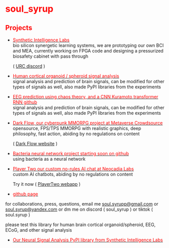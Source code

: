 # <span style="color:red">soul_syrup</span>

## <span style="color:red">Projects</span>

- [<span style="color:red">Synthetic Intelligence Labs</span>](https://github.com/Unlimited-Research-Cooperative/Human-Brain-Rat)  
  bio silicon synergetic learning systems, we are prototyping our own BCI and MEA, currently working on FPGA code and designing a pressurized biosafety cabinet with pass through 

  ( [URC discord](https://discord.gg/rnurSVdwTr) )

- [<span style="color:red">Human cortical organoid / spheroid signal analysis</span>](https://github.com/Unlimited-Research-Cooperative/human-cortical-organoid-signal-analysis)  
  signal analysis and prediction of brain signals, can be modified for other types of signals as well, also made PyPI libraries from the experiments

  
- [<span style="color:red">EEG prediction using chaos theory, and a CNN Kuramoto transformer RNN github</span>](https://github.com/Metaverse-Crowdsource/EEG-tES-Chaos-Neural-Net)  
  signal analysis and prediction of brain signals, can be modified for other types of signals as well, also made PyPI libraries from the experiments

  
- [<span style="color:red">Dark Flow, our cyberpunk MMORPG project at Metaverse Crowdsource</span>](https://discord.gg/HBHGvDxDmt)  
  opensource, FPS/TPS MMORPG with realistic graphics, deep philosophy, fast action, abiding by no regulations on content

  ( [Dark Flow website](https://mvcs.one) )
  

- [<span style="color:red">Bacteria neural network project starting soon on github</span>](https://github.com/Metaverse-Crowdsource/Bacteria-Neural-Network)  
  using bacteria as a neural network

  
- [<span style="color:red">Player Two our custom no-rules AI chat at Neocadia Labs</span>](https://discord.gg/r2qUZMkGCB)  
  custom AI chatbots, abiding by no regulations on content  

  Try it now ( [PlayerTwo webapp](https://app.playertwo.ai/#/) )


- [<span style="color:red">github page</span>](https://soulsyrup.github.io/)

 

for collaborations, press, questions, email me soul.syrupp@gmail.com or soul.syrup@yandex.com or dm me on discord ( soul_syrup ) or tiktok ( soul.syrup )

please test this library for human brain  cortical organoid/spheroid, EEG, ECoG, and other signal analysis 
- [<span style="color:red"> Our Neural Signal Analysis PyPI library from Synthetic Intelligence Labs</span>](https://pypi.org/project/neural-signal-analysis/0.2.8/)  
